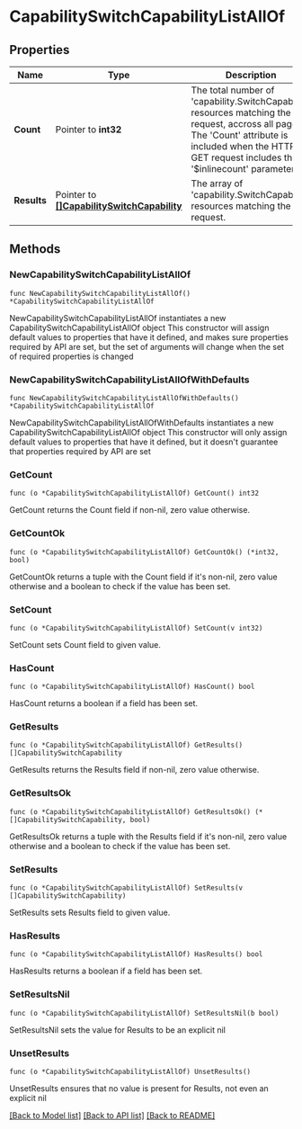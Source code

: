 # CapabilitySwitchCapabilityListAllOf

## Properties

Name | Type | Description | Notes
------------ | ------------- | ------------- | -------------
**Count** | Pointer to **int32** | The total number of &#39;capability.SwitchCapability&#39; resources matching the request, accross all pages. The &#39;Count&#39; attribute is included when the HTTP GET request includes the &#39;$inlinecount&#39; parameter. | [optional] 
**Results** | Pointer to [**[]CapabilitySwitchCapability**](CapabilitySwitchCapability.md) | The array of &#39;capability.SwitchCapability&#39; resources matching the request. | [optional] 

## Methods

### NewCapabilitySwitchCapabilityListAllOf

`func NewCapabilitySwitchCapabilityListAllOf() *CapabilitySwitchCapabilityListAllOf`

NewCapabilitySwitchCapabilityListAllOf instantiates a new CapabilitySwitchCapabilityListAllOf object
This constructor will assign default values to properties that have it defined,
and makes sure properties required by API are set, but the set of arguments
will change when the set of required properties is changed

### NewCapabilitySwitchCapabilityListAllOfWithDefaults

`func NewCapabilitySwitchCapabilityListAllOfWithDefaults() *CapabilitySwitchCapabilityListAllOf`

NewCapabilitySwitchCapabilityListAllOfWithDefaults instantiates a new CapabilitySwitchCapabilityListAllOf object
This constructor will only assign default values to properties that have it defined,
but it doesn't guarantee that properties required by API are set

### GetCount

`func (o *CapabilitySwitchCapabilityListAllOf) GetCount() int32`

GetCount returns the Count field if non-nil, zero value otherwise.

### GetCountOk

`func (o *CapabilitySwitchCapabilityListAllOf) GetCountOk() (*int32, bool)`

GetCountOk returns a tuple with the Count field if it's non-nil, zero value otherwise
and a boolean to check if the value has been set.

### SetCount

`func (o *CapabilitySwitchCapabilityListAllOf) SetCount(v int32)`

SetCount sets Count field to given value.

### HasCount

`func (o *CapabilitySwitchCapabilityListAllOf) HasCount() bool`

HasCount returns a boolean if a field has been set.

### GetResults

`func (o *CapabilitySwitchCapabilityListAllOf) GetResults() []CapabilitySwitchCapability`

GetResults returns the Results field if non-nil, zero value otherwise.

### GetResultsOk

`func (o *CapabilitySwitchCapabilityListAllOf) GetResultsOk() (*[]CapabilitySwitchCapability, bool)`

GetResultsOk returns a tuple with the Results field if it's non-nil, zero value otherwise
and a boolean to check if the value has been set.

### SetResults

`func (o *CapabilitySwitchCapabilityListAllOf) SetResults(v []CapabilitySwitchCapability)`

SetResults sets Results field to given value.

### HasResults

`func (o *CapabilitySwitchCapabilityListAllOf) HasResults() bool`

HasResults returns a boolean if a field has been set.

### SetResultsNil

`func (o *CapabilitySwitchCapabilityListAllOf) SetResultsNil(b bool)`

 SetResultsNil sets the value for Results to be an explicit nil

### UnsetResults
`func (o *CapabilitySwitchCapabilityListAllOf) UnsetResults()`

UnsetResults ensures that no value is present for Results, not even an explicit nil

[[Back to Model list]](../README.md#documentation-for-models) [[Back to API list]](../README.md#documentation-for-api-endpoints) [[Back to README]](../README.md)


